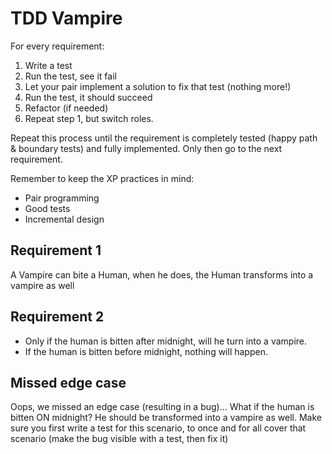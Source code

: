 # TDD Vampire

For every requirement:
1. Write a test
2. Run the test, see it fail
3. Let your pair implement a solution to fix that test (nothing more!)
4. Run the test, it should succeed
5. Refactor (if needed)
6. Repeat step 1, but switch roles. 

Repeat this process until the requirement is completely tested (happy path & boundary tests) and fully implemented.
Only then go to the next requirement.

Remember to keep the XP practices in mind:
- Pair programming
- Good tests
- Incremental design

## Requirement 1
A Vampire can bite a Human, when he does, the Human transforms into a vampire as well

## Requirement 2
- Only if the human is bitten after midnight, will he turn into a vampire.
- If the human is bitten before midnight, nothing will happen.

## Missed edge case
Oops, we missed an edge case (resulting in a bug)... What if the human is bitten ON midnight?
He should be transformed into a vampire as well.
Make sure you first write a test for this scenario, to once and for all cover that scenario (make the bug visible with a test, then fix it)
